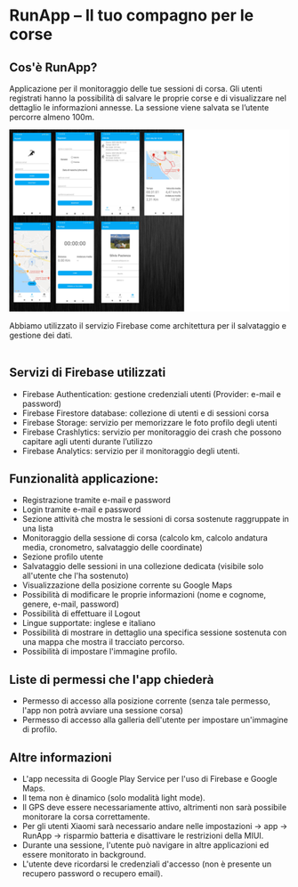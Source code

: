 # RunApp – Il tuo compagno per le corse
## Cos'è RunApp?

Applicazione per il monitoraggio delle tue sessioni di corsa. Gli utenti registrati hanno la 
possibilità di salvare le proprie corse e di visualizzare nel dettaglio le informazioni annesse. 
La sessione viene salvata se l’utente percorre almeno 100m. 

![Poster 1](app/src/main/RunApp.png)

Abbiamo utilizzato il servizio Firebase come architettura per il salvataggio e gestione dei dati. <br/><br/>

## Servizi di Firebase utilizzati
- Firebase Authentication: gestione credenziali utenti (Provider: e-mail e password)
- Firebase Firestore database: collezione di utenti e di sessioni corsa 
- Firebase Storage: servizio per memorizzare le foto profilo degli utenti 
- Firebase Crashlytics: servizio per monitoraggio dei crash che possono capitare agli utenti durante l’utilizzo
- Firebase Analytics: servizio per il monitoraggio degli utenti. 

## Funzionalità applicazione:

- Registrazione tramite e-mail e password
- Login tramite e-mail e password
- Sezione attività che mostra le sessioni di corsa sostenute raggruppate in una lista
- Monitoraggio della sessione di corsa (calcolo km, calcolo andatura media, cronometro, salvataggio delle coordinate)
- Sezione profilo utente
- Salvataggio delle sessioni in una collezione dedicata (visibile solo all&#39;utente che l&#39;ha sostenuto)
- Visualizzazione della posizione corrente su Google Maps
- Possibilità di modificare le proprie informazioni (nome e cognome, genere, e-mail, password)
- Possibilità di effettuare il Logout
- Lingue supportate: inglese e italiano
- Possibilità di mostrare in dettaglio una specifica sessione sostenuta con una mappa che mostra il tracciato percorso.
- Possibilità di impostare l&#39;immagine profilo.

## Liste di permessi che l&#39;app chiederà

- Permesso di accesso alla posizione corrente (senza tale permesso, l&#39;app non potrà avviare una sessione corsa)
- Permesso di accesso alla galleria dell&#39;utente per impostare un&#39;immagine di profilo.

## Altre informazioni

- L&#39;app necessita di Google Play Service per l&#39;uso di Firebase e Google Maps.
- Il tema non è dinamico (solo modalità light mode).
- Il GPS deve essere necessariamente attivo, altrimenti non sarà possibile monitorare la corsa correttamente.
- Per gli utenti Xiaomi sarà necessario andare nelle impostazioni -> app -> RunApp -> risparmio batteria e disattivare le restrizioni della MIUI.
- Durante una sessione, l&#39;utente può navigare in altre applicazioni ed essere monitorato in background.
- L&#39;utente deve ricordarsi le credenziali d&#39;accesso (non è presente un recupero password o recupero email).




